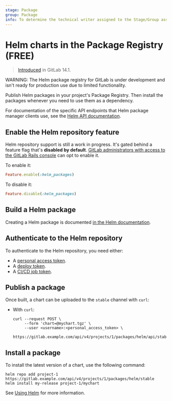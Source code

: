 ```yaml
---
stage: Package
group: Package
info: To determine the technical writer assigned to the Stage/Group associated with this page, see https://about.gitlab.com/handbook/engineering/ux/technical-writing/#assignments
---
```


# Helm charts in the Package Registry **(FREE)**

> [Introduced](https://gitlab.com/gitlab-org/gitlab/-/issues/18997) in GitLab 14.1.

WARNING:
The Helm package registry for GitLab is under development and isn't ready for production use due to
limited functionality.

Publish Helm packages in your project's Package Registry. Then install the
packages whenever you need to use them as a dependency.

For documentation of the specific API endpoints that Helm package manager
clients use, see the [Helm API documentation](../../../api/packages/helm.md).

## Enable the Helm repository feature

Helm repository support is still a work in progress. It's gated behind a feature flag that's
**disabled by default**. [GitLab administrators with access to the GitLab Rails console](../../../administration/feature_flags.md)
can opt to enable it.

To enable it:

```ruby
Feature.enable(:helm_packages)
```

To disable it:

```ruby
Feature.disable(:helm_packages)
```

## Build a Helm package

Creating a Helm package is documented [in the Helm documentation](https://helm.sh/docs/intro/using_helm/#creating-your-own-charts).

## Authenticate to the Helm repository

To authenticate to the Helm repository, you need either:

- A [personal access token](../../../api/index.md#personalproject-access-tokens).
- A [deploy token](../../project/deploy_tokens/index.md).
- A [CI/CD job token](../../../api/index.md#gitlab-cicd-job-token).

## Publish a package

Once built, a chart can be uploaded to the `stable` channel with `curl`:

- With `curl`:

  ```shell
  curl --request POST \
       --form 'chart=@mychart.tgz' \
       --user <username>:<personal_access_token> \
       https://gitlab.example.com/api/v4/projects/1/packages/helm/api/stable/charts
  ```

## Install a package

To install the latest version of a chart, use the following command:

```shell
helm repo add project-1 https://gitlab.example.com/api/v4/projects/1/packages/helm/stable
helm install my-release project-1/mychart
```

See [Using Helm](https://helm.sh/docs/intro/using_helm/) for more information.
